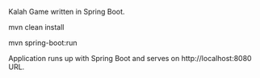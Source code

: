 Kalah Game written in Spring Boot.

mvn clean install

mvn spring-boot:run

Application runs up with Spring Boot and serves on http://localhost:8080 URL.